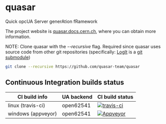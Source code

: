 # quasar
Quick opcUA Server generAtion fRamework

The project website is [quasar.docs.cern.ch](https://quasar.docs.cern.ch/), where you can obtain more information.

NOTE: Clone quasar with the _--recursive_ flag. Required since quasar uses source code from other git repositories (specifically: [LogIt](https://github.com/quasar-team/LogIt) is a [git submodule](https://git-scm.com/docs/gitsubmodules))
```bash
git clone --recursive https://github.com/quasar-team/quasar
```

## Continuous Integration builds status

CI build info | UA backend | CI build status
------------ | ------------- | -------------
linux (travis-ci) | open62541 | [![travis-ci](https://travis-ci.org/quasar-team/quasar.svg?branch=master)](https://travis-ci.org/quasar-team/quasar?branch=master)
windows (appveyor) | open62541 | [![Appveyor](https://ci.appveyor.com/api/projects/status/q8ruqgd2nj54b76p/branch/master?svg=true)](https://ci.appveyor.com/project/ben-farnham/quasar/branch/master)
